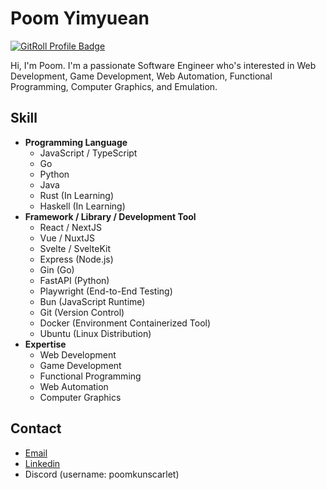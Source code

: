 # Poom Yimyuean

<a href="https://gitroll.io/profile/uuu7sknQPLUOFI8Qo3oeZm9202JX2" target="_blank"><img src="https://gitroll.io/api/badges/profiles/v1/uuu7sknQPLUOFI8Qo3oeZm9202JX2" alt="GitRoll Profile Badge"/></a>

Hi, I'm Poom. I'm a passionate Software Engineer who's interested in Web Development, Game Development, Web Automation, Functional Programming, Computer Graphics, and Emulation. 

## Skill 

- **Programming Language**
  - JavaScript / TypeScript
  - Go
  - Python
  - Java
  - Rust (In Learning)
  - Haskell (In Learning)
- **Framework / Library / Development Tool**
  - React / NextJS
  - Vue / NuxtJS
  - Svelte / SvelteKit
  - Express (Node.js)
  - Gin (Go)
  - FastAPI (Python)
  - Playwright (End-to-End Testing) 
  - Bun (JavaScript Runtime)
  - Git (Version Control)
  - Docker (Environment Containerized Tool)
  - Ubuntu (Linux Distribution)
- **Expertise**
  - Web Development
  - Game Development
  - Functional Programming
  - Web Automation
  - Computer Graphics

## Contact 
- [Email](mailto:poomyimyuean@gmail.com)
- [Linkedin](https://www.linkedin.com/in/poom-yimyuean)
- Discord (username: poomkunscarlet)
